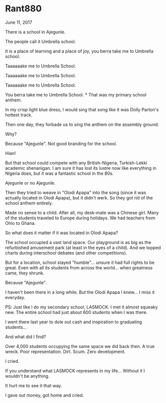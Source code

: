# Rant880


June 11, 2017

There is a school in Ajegunle.

The people call it Umbrella school.

It is a place of learning and a place of joy, you berra take me to Umbrella school.

Taaaaaake me to Umbrella School.

Taaaaaake me to Umbrella School.

Taaaaaake me to Umbrella School.

You berra take me to Umbrella School.
*
That was my primary school anthem. 

In my crisp light blue dress, I would sing that song like it was Dolly Parton's hottest track.

Then one day, they forbade us to sing the anthem on the assembly ground.

Why?

Because "Ajegunle". Not good branding for the school.

Hian! 

But that school could compete with any British-Nigeria, Turkish-Lekki academic shenanigan. I am sure it has lost its lustre now like everything in Nigeria does, but it was a fantastic school in the 80s. 

Ajegunle or no Ajegunle.

Then they tried to weave in "Olodi Apapa" into the song (since it was actually located in Olodi Apapa), but it didn't werk. So they got rid of the school anthem entirely. 

Made no sense to a child. After all, my desk-mate was a Chinese girl. Many of the students traveled to Europe during holidays. We had teachers from Ohio to Ghana. 

So what does it matter if it was located in Olodi Apapa?

The school occupied a vast land space. Our playground is as big as the refurbished amusement park (at least in the eyes of a child). And we topped charts during interschool debates (and other competitions).

But for a location, school stayed "humble"... unsure it had full rights to be great. Even with all its students from across the world... when greatness came, they shrunk.

Because "Ajegunle".

I haven't been there in a long while. But the Olodi Apapa I knew... I miss it everyday. 

PS: Just like I do my secondary school, LASMOCK. I met it almost squeaky new. The entire school had just about 600 students when I was there. 

I went there last year to dole out cash and inspiration to graduating students... 

And what did I find? 

Over 4,000 students occupying the same space we did back then. A true wreck. Poor representation. Dirt. Scum. Zero development.

I cried.

If you understand what LASMOCK represents in my life... Without it I wouldn't be anything. 

It hurt me to see it that way. 

I gave out money, got home and cried.